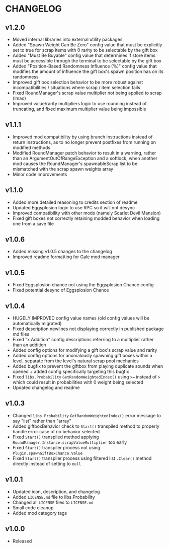 # CHANGELOG  
  
## v1.2.0 
  
- Moved internal libraries into external utility packages  
- Added "Spawn Weight Can Be Zero" config value that must be explicitly set to true for scrap items with 0 rarity to be selectable by the gift box  
- Added "Must Be Buyable" config value that determines if store items must be accessible through the terminal to be selectable by the gift box
- Added "Position-Based Randomness Influence (%)" config value that modifies the amount of influence the gift box's spawn position has on its randomness  
- Improved gift box selection behavior to be more robust against incompatibilities / situations where scrap / item selection fails  
- Fixed RoundManager's scrap value multiplier not being applied to scrap (lmao)  
- Improved value/rarity multipliers logic to use rounding instead of truncating, and fixed maximum multiplier value being impossible
  
## v1.1.1  
  
- Improved mod compatibility by using branch instructions instead of return instructions, as to no longer prevent postfixes from running on modified methods  
- Modified RoundManager patch behavior to result in a warning, rather than an ArgumentOutOfRangeException and a softlock, when another mod causes the RoundManager's spawnableScrap list to be mismatched with the scrap spawn weights array  
- Minor code improvements  
  
## v1.1.0  
  
- Added more detailed reasoning to credits section of readme  
- Updated Eggsplosion logic to use RPC so it will not desync  
- Improved compatibility with other mods (namely Scarlet Devil Mansion)  
- Fixed gift boxes not correctly retaining modded behavior when loading one from a save file  
  
## v1.0.6  
  
- Added missing v1.0.5 changes to the changelog  
- Improved readme formatting for Gale mod manager  
  
## v1.0.5  
  
- Fixed Eggsplosion chance not using the Eggsplosion Chance config  
- Fixed potential desync of Eggsplosion Chance  
  
## v1.0.4  
  
- HUGELY IMPROVED config value names (old config values will be automatically migrated)  
- Fixed description newlines not displaying correctly in published package md files  
- Fixed "x Addition" config descriptions referring to a multiplier rather than an addition  
- Added config options for modifying a gift box's scrap value and rarity  
- Added config options for anomalously spawning gift boxes within a level, separate from the level's natural scrap pool mechanics  
- Added bugfix to prevent the giftbox from playing duplicate sounds when opened + added config specifically targeting this bugfix  
- Fixed `libs.Probability` `GetRandomWeightedIndex()` using `>=` instead of `>` which could result in probabilities with 0 weight being selected  
- Updated changelog and readme  
  
## v1.0.3  
  
- Changed `libs.Probability` `GetRandomWeightedIndex()` error message to say "list" rather than "array"  
- Added giftboxBehavior check to `Start()` transpiled method to properly handle error case of no behavior selected  
- Fixed `Start()` transpiled method applying `RoundManager.Instance.scrapValueMultiplier` too early  
- Fixed `Start()` transpiler process not using `Plugin.spawnGiftBoxChance.Value`  
- Fixed `Start()` transpiler process using filtered list `.Clear()` method directly instead of setting to `null`  
  
## v1.0.1  
  
- Updated icon, description, and changelog  
- Added `LICENSE.md` file to libs.Probability  
- Changed all `LICENSE` files to `LICENSE.md`  
- Small code cleanup  
- Added mod category tags  
  
## v1.0.0  
  
- Released  
  